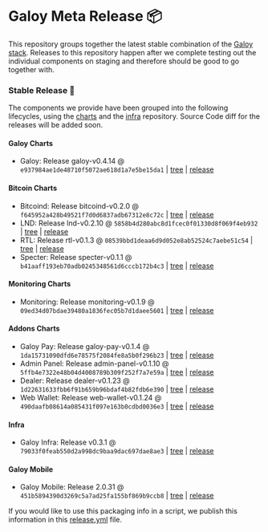 # Galoy Meta Release 📦

This repository groups together the latest stable combination of the [Galoy stack](https://github.com/GaloyMoney/awesome-galoy#tech-components). 
Releases to this repository happen after we complete testing out the individual components on staging and therefore should be good to go together with.

### Stable Release 🎉

The components we provide have been grouped into the following lifecycles, using the [charts](https://github.com/GaloyMoney/charts) and the [infra](https://github.com/GaloyMoney/galoy-infra) repository. 
Source Code diff for the releases will be added soon.

#### Galoy Charts
- Galoy: Release galoy-v0.4.14 @ `e937984ae1de48710f5072ae618d1a7e5be15da1` | [tree](https://github.com/GaloyMoney/charts/tree/e937984ae1de48710f5072ae618d1a7e5be15da1/charts/galoy) | [release](https://github.com/GaloyMoney/charts/releases/tag/galoy-v0.4.14)

#### Bitcoin Charts
- Bitcoind: Release bitcoind-v0.2.0 @ `f645952a428b49521f7d0d6837adb67312e8c72c` | [tree](https://github.com/GaloyMoney/charts/tree/f645952a428b49521f7d0d6837adb67312e8c72c/charts/bitcoind) | [release](https://github.com/GaloyMoney/charts/releases/tag/bitcoind-v0.2.0)
- LND: Release lnd-v0.2.10 @ `5858b4d280abc8d1fcec0f01330d8f069f4eb932` | [tree](https://github.com/GaloyMoney/charts/tree/5858b4d280abc8d1fcec0f01330d8f069f4eb932/charts/lnd) | [release](https://github.com/GaloyMoney/charts/releases/tag/lnd-v0.2.10)
- RTL: Release rtl-v0.1.3 @ `08539bbd1deaa6d9d052e8ab52524c7aebe51c54` | [tree](https://github.com/GaloyMoney/charts/tree/08539bbd1deaa6d9d052e8ab52524c7aebe51c54/charts/rtl) | [release](https://github.com/GaloyMoney/charts/releases/tag/rtl-v0.1.3)
- Specter: Release specter-v0.1.1 @ `b41aaff193eb70adb0245348561d6cccb172b4c3` | [tree](https://github.com/GaloyMoney/charts/tree/b41aaff193eb70adb0245348561d6cccb172b4c3/charts/specter) | [release](https://github.com/GaloyMoney/charts/releases/tag/specter-v0.1.1)

#### Monitoring Charts
- Monitoring: Release monitoring-v0.1.9 @ `09ed34d07bdae39480a1836fec05b7d1daee5601` | [tree](https://github.com/GaloyMoney/charts/tree/09ed34d07bdae39480a1836fec05b7d1daee5601/charts/monitoring) | [release](https://github.com/GaloyMoney/charts/releases/tag/monitoring-v0.1.9)

#### Addons Charts
- Galoy Pay: Release galoy-pay-v0.1.4 @ `1da15731090dfd6e78575f2084fe8a5b0f296b23` | [tree](https://github.com/GaloyMoney/charts/tree/1da15731090dfd6e78575f2084fe8a5b0f296b23/charts/galoy-pay) | [release](https://github.com/GaloyMoney/charts/releases/tag/galoy-pay-v0.1.4)
- Admin Panel: Release admin-panel-v0.1.10 @ `5ffb4e7322e48b04d4008789b309f252f7a7e59a` | [tree](https://github.com/GaloyMoney/charts/tree/5ffb4e7322e48b04d4008789b309f252f7a7e59a/charts/admin-panel) | [release](https://github.com/GaloyMoney/charts/releases/tag/admin-panel-v0.1.10)
- Dealer: Release dealer-v0.1.23 @ `1d22631633fbb6f91b659b96bdaf4b82fdb6e390` | [tree](https://github.com/GaloyMoney/charts/tree/1d22631633fbb6f91b659b96bdaf4b82fdb6e390/charts/dealer) | [release](https://github.com/GaloyMoney/charts/releases/tag/dealer-v0.1.23)
- Web Wallet: Release web-wallet-v0.1.24 @ `490daafb08614a085431f097e163b0cdbd0036e3` | [tree](https://github.com/GaloyMoney/charts/tree/490daafb08614a085431f097e163b0cdbd0036e3/charts/web_wallet) | [release](https://github.com/GaloyMoney/charts/releases/tag/web-wallet-v0.1.24)

#### Infra

- Galoy Infra: Release v0.3.1 @ `79033f0feab550d2a998dc9baa9dac697dae8ae3` | [tree](https://github.com/GaloyMoney/galoy-infra/tree/79033f0feab550d2a998dc9baa9dac697dae8ae3) | [release](https://github.com/GaloyMoney/galoy-infra/releases/tag/v0.3.1)

#### Galoy Mobile

- Galoy Mobile: Release 2.0.31 @ `451b5894390d3269c5a7ad25fa155bf869b9ccb8` | [tree](https://github.com/GaloyMoney/galoy-mobile/tree/451b5894390d3269c5a7ad25fa155bf869b9ccb8) | [release](https://github.com/GaloyMoney/galoy-mobile/releases/tag/2.0.31)

If you would like to use this packaging info in a script, we publish this information in this [release.yml](./release.yml) file.
